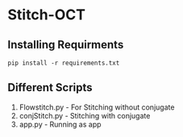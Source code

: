 # Stitch-OCT

## Installing Requirments
```pip install -r requirements.txt```

## Different Scripts
1) Flowstitch.py - For Stitching without conjugate
2) conjStitch.py - Stitching with conjugate
3) app.py - Running as app

